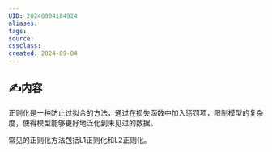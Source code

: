 ```yaml
---
UID: 20240904184924 
aliases: 
tags: 
source: 
cssclass: 
created: 2024-09-04
---
```


## ✍内容

正则化是一种防止过拟合的方法，通过在损失函数中加入惩罚项，限制模型的复杂度，使得模型能够更好地泛化到未见过的数据。

常见的正则化方法包括L1正则化和L2正则化。

